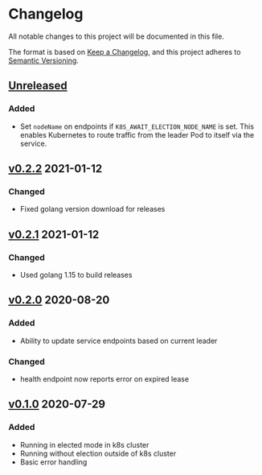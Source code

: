 # Changelog
All notable changes to this project will be documented in this file.

The format is based on [Keep a Changelog](https://keepachangelog.com/en/1.0.0/),
and this project adheres to [Semantic Versioning](https://semver.org/spec/v2.0.0.html).

## [Unreleased]

### Added
* Set `nodeName` on endpoints if `K8S_AWAIT_ELECTION_NODE_NAME` is set. This enables Kubernetes to route traffic
  from the leader Pod to itself via the service.

## [v0.2.2] 2021-01-12

### Changed
* Fixed golang version download for releases

## [v0.2.1] 2021-01-12

### Changed
* Used golang 1.15 to build releases

## [v0.2.0] 2020-08-20

### Added
* Ability to update service endpoints based on current leader

### Changed
* health endpoint now reports error on expired lease

## [v0.1.0] 2020-07-29

### Added
* Running in elected mode in k8s cluster
* Running without election outside of k8s cluster
* Basic error handling

[Unreleased]: https://github.com/LINBIT/k8s-await-election/compare/v0.2.2...HEAD
[v0.2.2]: https://github.com/LINBIT/k8s-await-election/compare/v0.2.1...v0.2.2
[v0.2.1]: https://github.com/LINBIT/k8s-await-election/compare/v0.2.0...v0.2.1
[v0.2.0]: https://github.com/LINBIT/k8s-await-election/compare/v0.1.0...v0.2.0
[v0.1.0]: https://github.com/LINBIT/k8s-await-election/commits/v0.1.0
